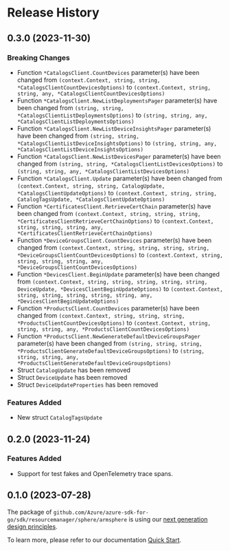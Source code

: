 # Release History

## 0.3.0 (2023-11-30)
### Breaking Changes

- Function `*CatalogsClient.CountDevices` parameter(s) have been changed from `(context.Context, string, string, *CatalogsClientCountDevicesOptions)` to `(context.Context, string, string, any, *CatalogsClientCountDevicesOptions)`
- Function `*CatalogsClient.NewListDeploymentsPager` parameter(s) have been changed from `(string, string, *CatalogsClientListDeploymentsOptions)` to `(string, string, any, *CatalogsClientListDeploymentsOptions)`
- Function `*CatalogsClient.NewListDeviceInsightsPager` parameter(s) have been changed from `(string, string, *CatalogsClientListDeviceInsightsOptions)` to `(string, string, any, *CatalogsClientListDeviceInsightsOptions)`
- Function `*CatalogsClient.NewListDevicesPager` parameter(s) have been changed from `(string, string, *CatalogsClientListDevicesOptions)` to `(string, string, any, *CatalogsClientListDevicesOptions)`
- Function `*CatalogsClient.Update` parameter(s) have been changed from `(context.Context, string, string, CatalogUpdate, *CatalogsClientUpdateOptions)` to `(context.Context, string, string, CatalogTagsUpdate, *CatalogsClientUpdateOptions)`
- Function `*CertificatesClient.RetrieveCertChain` parameter(s) have been changed from `(context.Context, string, string, string, *CertificatesClientRetrieveCertChainOptions)` to `(context.Context, string, string, string, any, *CertificatesClientRetrieveCertChainOptions)`
- Function `*DeviceGroupsClient.CountDevices` parameter(s) have been changed from `(context.Context, string, string, string, string, *DeviceGroupsClientCountDevicesOptions)` to `(context.Context, string, string, string, string, any, *DeviceGroupsClientCountDevicesOptions)`
- Function `*DevicesClient.BeginUpdate` parameter(s) have been changed from `(context.Context, string, string, string, string, string, DeviceUpdate, *DevicesClientBeginUpdateOptions)` to `(context.Context, string, string, string, string, string, any, *DevicesClientBeginUpdateOptions)`
- Function `*ProductsClient.CountDevices` parameter(s) have been changed from `(context.Context, string, string, string, *ProductsClientCountDevicesOptions)` to `(context.Context, string, string, string, any, *ProductsClientCountDevicesOptions)`
- Function `*ProductsClient.NewGenerateDefaultDeviceGroupsPager` parameter(s) have been changed from `(string, string, string, *ProductsClientGenerateDefaultDeviceGroupsOptions)` to `(string, string, string, any, *ProductsClientGenerateDefaultDeviceGroupsOptions)`
- Struct `CatalogUpdate` has been removed
- Struct `DeviceUpdate` has been removed
- Struct `DeviceUpdateProperties` has been removed

### Features Added

- New struct `CatalogTagsUpdate`


## 0.2.0 (2023-11-24)
### Features Added

- Support for test fakes and OpenTelemetry trace spans.


## 0.1.0 (2023-07-28)

The package of `github.com/Azure/azure-sdk-for-go/sdk/resourcemanager/sphere/armsphere` is using our [next generation design principles](https://azure.github.io/azure-sdk/general_introduction.html).

To learn more, please refer to our documentation [Quick Start](https://aka.ms/azsdk/go/mgmt).